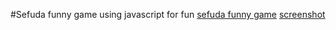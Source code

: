 #Sefuda funny game using javascript for fun
[sefuda funny game](sefuda.png)
[screenshot](screenshot.png)



